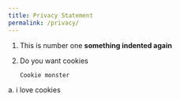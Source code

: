 ```yaml
---
title: Privacy Statement
permalink: /privacy/
---
```




1. This is number one **something indented again**

2. Do you want cookies

	 ```
	 Cookie monster 
	 ```

a. i love cookies